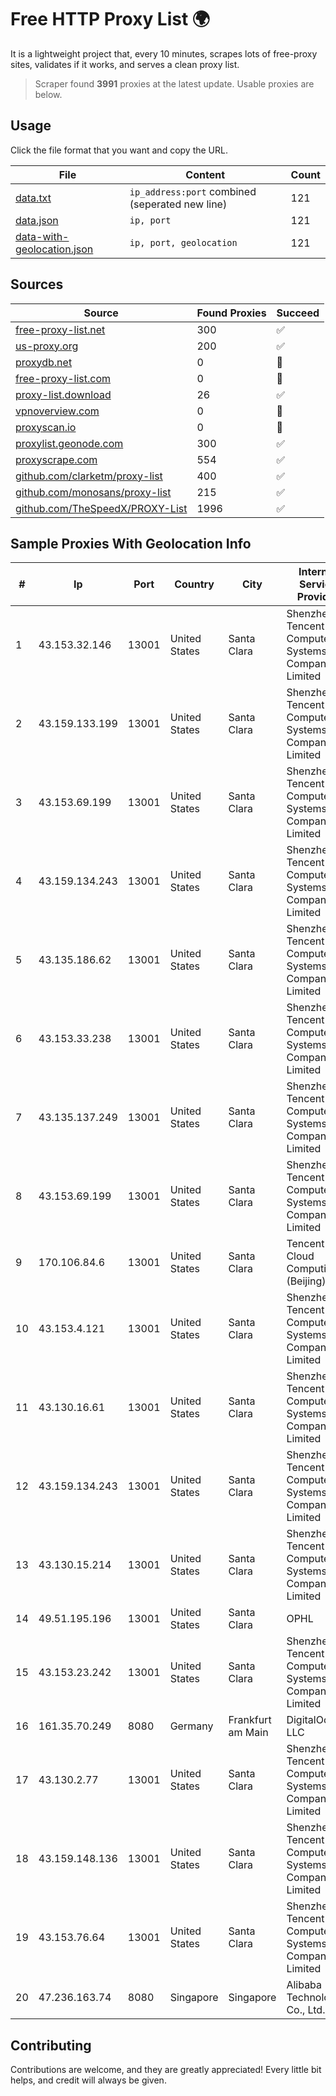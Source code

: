 
# Free HTTP Proxy List 🌍

It is a lightweight project that, every 10 minutes, scrapes lots of free-proxy sites, validates if it works, and serves a clean proxy list.


> Scraper found **3991** proxies at the latest update. Usable proxies are below.

## Usage

Click the file format that you want and copy the URL.


|File|Content|Count|
|----|-------|-----|
|[data.txt](https://raw.githubusercontent.com/themiralay/Proxy-List-World/master/data.txt)|`ip_address:port` combined (seperated new line)|121|
|[data.json](https://raw.githubusercontent.com/themiralay/Proxy-List-World/master/data.json)|`ip, port`|121|
|[data-with-geolocation.json](https://raw.githubusercontent.com/themiralay/Proxy-List-World/master/data-with-geolocation.json)|`ip, port, geolocation`|121|

## Sources

|Source|Found Proxies|Succeed|
|------|-------------|-------|
|[free-proxy-list.net](https://free-proxy-list.net)|300|✅|
|[us-proxy.org](https://www.us-proxy.org)|200|✅|
|[proxydb.net](http://proxydb.net)|0|🚫|
|[free-proxy-list.com](https://free-proxy-list.com/?page=&port=&type%5B%5D=http&type%5B%5D=https&up_time=0&search=Search)|0|🚫|
|[proxy-list.download](https://www.proxy-list.download/HTTP)|26|✅|
|[vpnoverview.com](https://vpnoverview.com/privacy/anonymous-browsing/free-proxy-servers)|0|🚫|
|[proxyscan.io](https://www.proxyscan.io)|0|🚫|
|[proxylist.geonode.com](https://proxylist.geonode.com/api/proxy-list?limit=300&page=1&sort_by=lastChecked&sort_type=desc&protocols=http,https)|300|✅|
|[proxyscrape.com](https://api.proxyscrape.com/v2/?request=displayproxies&protocol=http&timeout=10000&country=all&ssl=all&anonymity=all)|554|✅|
|[github.com/clarketm/proxy-list](https://raw.githubusercontent.com/clarketm/proxy-list/master/proxy-list-raw.txt)|400|✅|
|[github.com/monosans/proxy-list](https://raw.githubusercontent.com/monosans/proxy-list/main/proxies/http.txt)|215|✅|
|[github.com/TheSpeedX/PROXY-List](https://raw.githubusercontent.com/TheSpeedX/PROXY-List/master/http.txt)|1996|✅|


## Sample Proxies With Geolocation Info

|#|Ip|Port|Country|City|Internet Service Provider|
|-|--|----|-------|----|-------------------------|
|1|43.153.32.146|13001|United States|Santa Clara|Shenzhen Tencent Computer Systems Company Limited|
|2|43.159.133.199|13001|United States|Santa Clara|Shenzhen Tencent Computer Systems Company Limited|
|3|43.153.69.199|13001|United States|Santa Clara|Shenzhen Tencent Computer Systems Company Limited|
|4|43.159.134.243|13001|United States|Santa Clara|Shenzhen Tencent Computer Systems Company Limited|
|5|43.135.186.62|13001|United States|Santa Clara|Shenzhen Tencent Computer Systems Company Limited|
|6|43.153.33.238|13001|United States|Santa Clara|Shenzhen Tencent Computer Systems Company Limited|
|7|43.135.137.249|13001|United States|Santa Clara|Shenzhen Tencent Computer Systems Company Limited|
|8|43.153.69.199|13001|United States|Santa Clara|Shenzhen Tencent Computer Systems Company Limited|
|9|170.106.84.6|13001|United States|Santa Clara|Tencent Cloud Computing (Beijing) Co|
|10|43.153.4.121|13001|United States|Santa Clara|Shenzhen Tencent Computer Systems Company Limited|
|11|43.130.16.61|13001|United States|Santa Clara|Shenzhen Tencent Computer Systems Company Limited|
|12|43.159.134.243|13001|United States|Santa Clara|Shenzhen Tencent Computer Systems Company Limited|
|13|43.130.15.214|13001|United States|Santa Clara|Shenzhen Tencent Computer Systems Company Limited|
|14|49.51.195.196|13001|United States|Santa Clara|OPHL|
|15|43.153.23.242|13001|United States|Santa Clara|Shenzhen Tencent Computer Systems Company Limited|
|16|161.35.70.249|8080|Germany|Frankfurt am Main|DigitalOcean, LLC|
|17|43.130.2.77|13001|United States|Santa Clara|Shenzhen Tencent Computer Systems Company Limited|
|18|43.159.148.136|13001|United States|Santa Clara|Shenzhen Tencent Computer Systems Company Limited|
|19|43.153.76.64|13001|United States|Santa Clara|Shenzhen Tencent Computer Systems Company Limited|
|20|47.236.163.74|8080|Singapore|Singapore|Alibaba (US) Technology Co., Ltd.|



## Contributing

Contributions are welcome, and they are greatly appreciated! Every
little bit helps, and credit will always be given.

